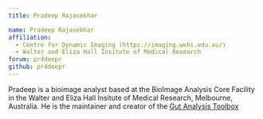 ```yaml
---
title: Pradeep Rajasekhar

name: Pradeep Rajasekhar
affiliation:
  - Centre for Dynamic Imaging (https://imaging.wehi.edu.au/)
  - Walter and Eliza Hall Insitute of Medical Research
forum: pr4deepr
github: pr4deepr
---
```

Pradeep is a bioimage analyst based at the BioImage Analysis Core Facility in the Walter and Eliza Hall Insitute of Medical Research, Melbourne, Australia.
He is the maintainer and creator of the [Gut Analysis Toolbox](https://imagej.net/plugins/gut-analysis-toolbox)
